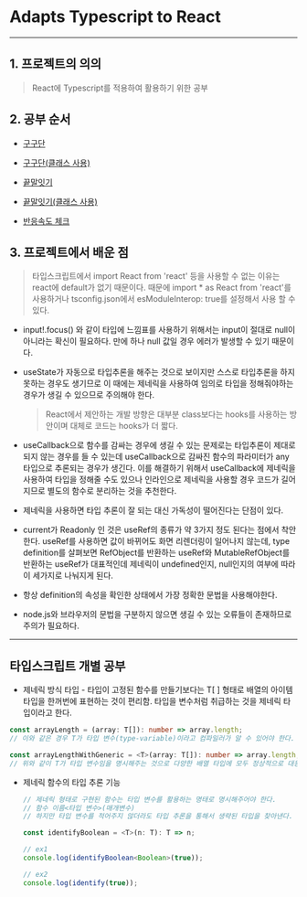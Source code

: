 # Adapts Typescript to React

---

## 1. 프로젝트의 의의
> React에 Typescript를 적용하여 활용하기 위한 공부

## 2. 공부 순서

- [구구단](https://github.com/Mark-Yoo/TIL-react-typescript/blob/master/GuguDan.tsx)

- [구구단(클래스 사용)](https://github.com/Mark-Yoo/TIL-react-typescript/blob/master/GuguDanClass.tsx)

- [끝말잇기](https://github.com/Mark-Yoo/TIL-react-typescript/blob/master/WordRelay.tsx)

- [끝말잇기(클래스 사용)](https://github.com/Mark-Yoo/TIL-react-typescript/blob/master/WordRelayClass.tsx)

- [반응속도 체크](https://github.com/Mark-Yoo/TIL-react-typescript/blob/master/RespondCheck.tsx)

  

## 3. 프로젝트에서 배운 점
> 타입스크립트에서 import React from 'react' 등을 사용할 수 없는 이유는 react에 default가 없기 때문이다. 때문에 import * as React from 'react'를 사용하거나 tsconfig.json에서 esModuleInterop: true를 설정해서 사용 할 수 있다.

- input!.focus() 와 같이 타입에 느낌표를 사용하기 위해서는 input이 절대로 null이 아니라는 확신이 필요하다. 만에 하나 null 값일 경우 에러가 발생할 수 있기 때문이다.

- useState가 자동으로 타입추론을 해주는 것으로 보이지만 스스로 타입추론을 하지 못하는 경우도 생기므로 이 때에는 제네릭을 사용하여 임의로 타입을 정해줘야하는 경우가 생길 수 있으므로 주의해야 한다.

  > React에서 제안하는 개발 방향은 대부분 class보다는 hooks를 사용하는 방안이며 대체로 코드는 hooks가 더 짧다.

- useCallback으로 함수를 감싸는 경우에 생길 수 있는 문제로는 타입추론이 제대로 되지 않는 경우를 들 수 있는데 useCallback으로 감싸진 함수의 파라미터가 any 타입으로 추론되는 경우가 생긴다. 이를 해결하기 위해서 useCallback에 제네릭을 사용하여 타입을 정해줄 수도 있으나 인라인으로 제네릭을 사용할 경우 코드가 길어지므로 별도의 함수로 분리하는 것을 추천한다.
  
- 제네릭을 사용하면 타입 추론이 잘 되는 대신 가독성이 떨어진다는 단점이 있다.
  
- current가 Readonly 인 것은 useRef의 종류가 약 3가지 정도 된다는 점에서 착안한다. useRef를 사용하면 값이 바뀌어도 화면 리렌더링이 일어나지 않는데, type definition를 살펴보면 RefObject를 반환하는 useRef와 MutableRefObject를 반환하는 useRef가 대표적인데 제네릭이 undefined인지, null인지의 여부에 따라 이 세가지로 나눠지게 된다.

- 항상 definition의 속성을 확인한 상태에서 가장 정확한 문법을 사용해야한다.

- node.js와 브라우저의 문법을 구분하지 않으면 생길 수 있는 오류들이 존재하므로 주의가 필요하다.

---

## 타입스크립트 개별 공부

- 제네릭 방식 타입 - 타입이 고정된 함수를 만들기보다는 T[ ] 형태로 배열의 아이템 타입을 한꺼번에 표현하는 것이 편리함. 타입을 변수처럼 취급하는 것을 제네릭 타입이라고 한다.

```typescript
const arrayLength = (array: T[]): number => array.length;
// 이와 같은 경우 T가 타입 변수(type-variable)이라고 컴파일러가 알 수 있어야 한다.

const arrayLengthWithGeneric = <T>(array: T[]): number => array.length;
// 위와 같이 T가 타입 변수임을 명시해주는 것으로 다양한 배열 타입에 모두 정상적으로 대응하는 코드를 만들 수 있게 된다.

```

- 제네릭 함수의 타입 추론 기능

  ```typescript
  // 제네릭 형태로 구현된 함수는 타입 변수를 활용하는 명태로 명시해주어야 한다.
  // 함수 이름<타입 변수>(매개변수)
  // 하지만 타입 변수를 적어주지 않더라도 타입 추론을 통해서 생략된 타입을 찾아낸다.
  
  const identifyBoolean = <T>(n: T): T => n;
  
  // ex1
  console.log(identifyBoolean<Boolean>(true));
  
  // ex2
  console.log(identify(true));
  ```

  